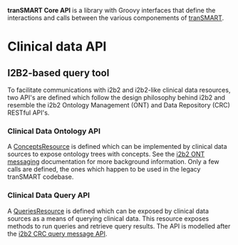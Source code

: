 **tranSMART Core API** is a library with Groovy interfaces that define
the interactions and calls between the various componements of [tranSMART](http://transmartproject.org).

# Clinical data API

## I2B2-based query tool

To facilitate communications with i2b2 and i2b2-like clinical data resources,
two API's are defined which follow the design philosophy behind i2b2 and resemble
the i2b2 Ontology Management (ONT) and Data Repository (CRC) RESTful API's.

### Clinical Data Ontology API 

A [ConceptsResource](org/transmartproject/core/ontology/ConceptsResource.html)
is defined which can be implemented by clinical data sources to expose ontology
trees with concepts. See the [i2b2 ONT messaging](https://www.i2b2.org/software/files/PDF/current/Ontology_Messaging.pdf)
documentation for more background information. Only a few calls are defined,
the ones which happen to be used in the legacy tranSMART codebase.

### Clinical Data Query API

A [QueriesResource](org/transmartproject/core/querytool/QueriesResource.html)
is defined which can be exposed by clinical data sources as a means of querying
clinical data. This resource exposes methods to run queries and retrieve query results.
The API is modelled after the [i2b2 CRC query message API](https://www.i2b2.org/software/files/PDF/current/CRC_Messaging.pdf).

